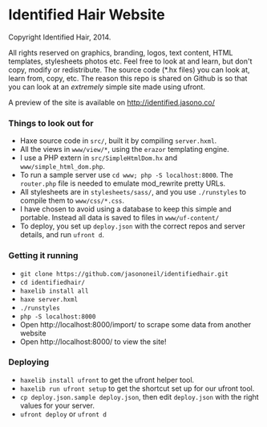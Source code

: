 Identified Hair Website
=======================

Copyright Identified Hair, 2014.

All rights reserved on graphics, branding, logos, text content, HTML templates, stylesheets photos etc.
Feel free to look at and learn, but don't copy, modify or redistribute.
The source code (*.hx files) you can look at, learn from, copy, etc.
The reason this repo is shared on Github is so that you can look at an *extremely* simple site made using ufront.

A preview of the site is available on http://identified.jasono.co/

### Things to look out for

* Haxe source code in `src/`, built it by compiling `server.hxml`.
* All the views in `www/view/*`, using the `erazor` templating engine.
* I use a PHP extern in `src/SimpleHtmlDom.hx` and `www/simple_html_dom.php`.
* To run a sample server use `cd www; php -S localhost:8000`. The `router.php` file is needed to emulate mod_rewrite pretty URLs.
* All stylesheets are in `stylesheets/sass/`, and you use `./runstyles` to compile them to `www/css/*.css`.
* I have chosen to avoid using a database to keep this simple and portable. Instead all data is saved to files in `www/uf-content/`
* To deploy, you set up `deploy.json` with the correct repos and server details, and run `ufront d`.

### Getting it running

* `git clone https://github.com/jasononeil/identifiedhair.git`
* `cd identifiedhair/`
* `haxelib install all`
* `haxe server.hxml`
* `./runstyles`
* `php -S localhost:8000`
* Open http://localhost:8000/import/ to scrape some data from another website
* Open http://localhost:8000/ to view the site!

### Deploying

* `haxelib install ufront` to get the ufront helper tool.
* `haxelib run ufront setup` to get the shortcut set up for our ufront tool.
* `cp deploy.json.sample deploy.json`, then edit `deploy.json` with the right values for your server.
* `ufront deploy` or `ufront d`
